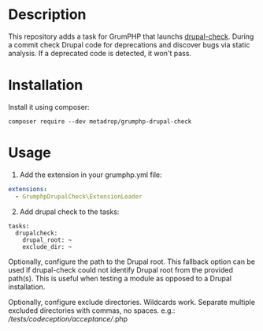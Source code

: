# Description

This repository adds a task for GrumPHP that launchs [drupal-check](https://github.com/mglaman/drupal-check).
During a commit check Drupal code for deprecations and discover bugs via static analysis. If a deprecated code is detected, it won't pass.


# Installation

Install it using composer:

```composer require --dev metadrop/grumphp-drupal-check```


# Usage

1) Add the extension in your grumphp.yml file:
```yaml
extensions:
  - GrumphpDrupalCheck\ExtensionLoader
```

2) Add drupal check to the tasks:
```
tasks:
  drupalcheck:
    drupal_root: ~
    exclude_dir: ~
```
Optionally, configure the path to the Drupal root. This fallback option can be used if drupal-check could not identify Drupal root from the provided path(s). This is useful when testing a module as opposed to a Drupal installation.

Optionally, configure exclude directories. Wildcards work. Separate multiple excluded directories with commas, no spaces. e.g.: */tests/codeception/acceptance/*.php
